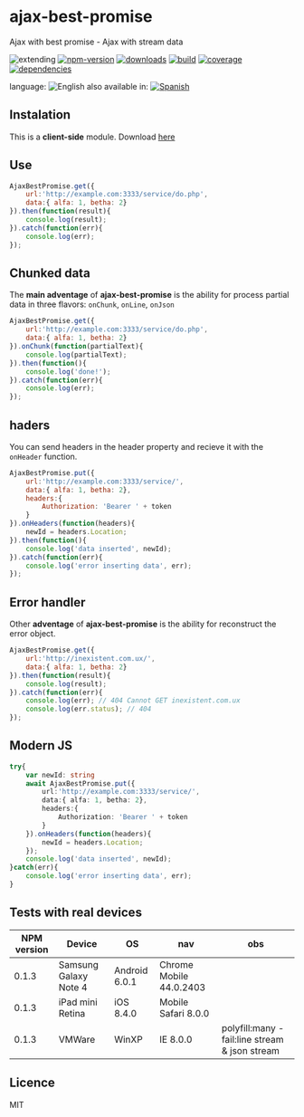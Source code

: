 # ajax-best-promise

Ajax with best promise - Ajax with stream data


![extending](https://img.shields.io/badge/stability-extending-orange.svg)
[![npm-version](https://img.shields.io/npm/v/ajax-best-promise.svg)](https://npmjs.org/package/ajax-best-promise)
[![downloads](https://img.shields.io/npm/dm/ajax-best-promise.svg)](https://npmjs.org/package/ajax-best-promise)
[![build](https://img.shields.io/travis/codenautas/ajax-best-promise/master.svg)](https://travis-ci.org/codenautas/ajax-best-promise)
[![coverage](https://img.shields.io/coveralls/codenautas/ajax-best-promise/master.svg)](https://coveralls.io/r/codenautas/ajax-best-promise)
[![dependencies](https://img.shields.io/david/codenautas/ajax-best-promise.svg)](https://david-dm.org/codenautas/ajax-best-promise)


language: ![English](https://raw.githubusercontent.com/codenautas/multilang/master/img/lang-en.png)
also available in:
[![Spanish](https://raw.githubusercontent.com/codenautas/multilang/master/img/lang-es.png)](LEEME.md)


## Instalation

This is a **client-side** module. Download [here](https://raw.githubusercontent.com/codenautas/ajax-best-promise/master/bin/ajax-best-promise.js)



## Use


```js
AjaxBestPromise.get({
    url:'http://example.com:3333/service/do.php',
    data:{ alfa: 1, betha: 2}
}).then(function(result){
    console.log(result);
}).catch(function(err){
    console.log(err);
});
```


## Chunked data

The **main adventage** of **ajax-best-promise** is the ability for process partial data
in three flavors: `onChunk`, `onLine`, `onJson`


```js
AjaxBestPromise.get({
    url:'http://example.com:3333/service/do.php',
    data:{ alfa: 1, betha: 2}
}).onChunk(function(partialText){
    console.log(partialText);
}).then(function(){
    console.log('done!');
}).catch(function(err){
    console.log(err);
});
```

## haders

You can send headers in the header property and recieve it with the `onHeader` function.

```js
AjaxBestPromise.put({
    url:'http://example.com:3333/service/',
    data:{ alfa: 1, betha: 2},
    headers:{
        Authorization: 'Bearer ' + token
    }
}).onHeaders(function(headers){
    newId = headers.Location;
}).then(function(){
    console.log('data inserted', newId);
}).catch(function(err){
    console.log('error inserting data', err);
});
```


## Error handler

Other **adventage** of **ajax-best-promise** is the ability for reconstruct the error object.


```js
AjaxBestPromise.get({
    url:'http://inexistent.com.ux/',
    data:{ alfa: 1, betha: 2}
}).then(function(result){
    console.log(result);
}).catch(function(err){
    console.log(err); // 404 Cannot GET inexistent.com.ux
    console.log(err.status); // 404
});
```

## Modern JS

```ts
try{
    var newId: string
    await AjaxBestPromise.put({
        url:'http://example.com:3333/service/',
        data:{ alfa: 1, betha: 2},
        headers:{
            Authorization: 'Bearer ' + token
        }
    }).onHeaders(function(headers){
        newId = headers.Location;
    });
    console.log('data inserted', newId);
}catch(err){
    console.log('error inserting data', err);
}
```

## Tests with real devices

NPM version |Device                 |OS             |nav                      |obs
------------|-----------------------|---------------|-------------------------|----
0.1.3       | Samsung Galaxy Note 4 | Android 6.0.1 | Chrome Mobile 44.0.2403 |
0.1.3       | iPad mini Retina      | iOS 8.4.0     | Mobile Safari 8.0.0     |
0.1.3       | VMWare                | WinXP         | IE 8.0.0                | polyfill:many - fail:line stream & json stream


## Licence


MIT
